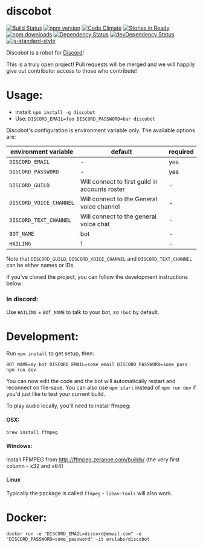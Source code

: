 # discobot

[![Build Status](https://img.shields.io/circleci/project/asdqwex/discobot/master.svg?style=flat-square)](https://circleci.com/gh/asdqwex/discobot) [![npm version](https://img.shields.io/npm/v/discobot.svg?style=flat-square)](https://www.npmjs.com/package/discobot) [![Code Climate](https://img.shields.io/codeclimate/github/asdqwex/discobot.svg?style=flat-square)](https://codeclimate.com/github/asdqwex/discobot) [![Stories in Ready](https://img.shields.io/github/issues/badges/shields.svg?style=flat-square)](http://waffle.io/asdqwex/discobot) [![npm downloads](https://img.shields.io/npm/dm/discobot.svg?style=flat-square)](https://www.npmjs.com/package/discobot) [![Dependency Status](https://img.shields.io/david/asdqwex/discobot.svg?style=flat-square)](https://david-dm.org/asdqwex/discobot) [![devDependency Status](https://img.shields.io/david/dev/asdqwex/discobot.svg?style=flat-square)](https://david-dm.org/asdqwex/discobot#info=devDependencies) [![js-standard-style](https://img.shields.io/badge/code%20style-standard-brightgreen.svg?style=flat-square)](https://github.com/asdqwex/discobot)

Discobot is a robot for [Discord](discordapp.com)!

This is a truly open project! Pull requests will be merged and we will happily give out contributor access to those who contribute!

# Usage:
 - Install: `npm install -g discobot`
 - Use: `DISCORD_EMAIL=foo DISCORD_PASSWORD=bar discobot`

Discobot's configuration is environment variable only. The available options are:

|environment variable|default|required|
|---|---|---|
|`DISCORD_EMAIL`| - | yes |
|`DISCORD_PASSWORD`| - | yes |
|`DISCORD_GUILD`| Will connect to first guild in accounts roster | - |
|`DISCORD_VOICE_CHANNEL`| Will connect to the General voice channel | - |
|`DISCORD_TEXT_CHANNEL`| Will connect to the general voice chat | - |
|`BOT_NAME`| bot | - |
|`HAILING`| ! | - |

Note that `DISCORD_GUILD`, `DISCORD_VOICE_CHANNEL` and `DISCORD_TEXT_CHANNEL` can be either names or IDs

If you've cloned the project, you can follow the development instructions below:

### In discord:
Use `HAILING` + `BOT_NAME` to talk to your bot, so `!bot` by default.

# Development:
Run `npm install` to get setup, then:

`BOT_NAME=my_bot DISCORD_EMAIL=some_email DISCORD_PASSWORD=some_pass npm run dev`

You can now edit the code and the bot will automatically restart and reconnect on file-save. You can also use `npm start` instead of `npm run dev` if you'd just like to test your current build.

To play audio locally, you'll need to install ffmpeg:
#### OSX:
`brew install ffmpeg`
#### Windows:
Install FFMPEG from http://ffmpeg.zeranoe.com/builds/ (the very first column - x32 and x64)
#### Linux
Typically the package is called `ffmpeg` - `libav-tools` will also work.

# Docker:
`docker run -e "DISCORD_EMAIL=discord@email.com" -e "DISCORD_PASSWORD=some_password" -it erulabs/discobot`

